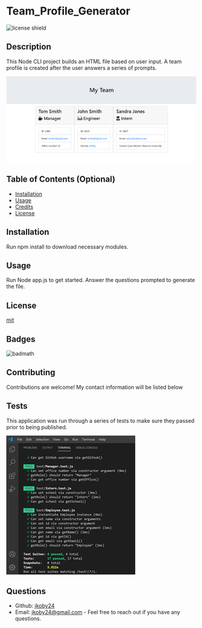 # Team_Profile_Generator

![license shield](https://img.shields.io/badge/License-mit-red.svg)

## Description

This Node CLI project builds an HTML file based on user input. A team profile is created after the user answers a series of prompts.

![](/assests/screenshot2.png)

## Table of Contents (Optional)

- [Installation](#installation)
- [Usage](#usage)
- [Credits](#credits)
- [License](#license)

## Installation

Run npm install to download necessary modules.

## Usage

Run Node app.js to get started. Answer the questions prompted to generate the file.

## License

[mit](LICENSE)

## Badges

![badmath](https://img.shields.io/github/languages/top/nielsenjared/badmath)

## Contributing

Contributions are welcome! My contact information will be listed below

## Tests

This application was run through a series of tests to make sure they passed prior to being published.

![](/assests/screenshot1.png)

## Questions

- Github: [jkoby24](http://github.com/jkoby24 'Visit me on GitHub')
- Email: jkoby24@gmail.com - Feel free to reach out if you have any questions.
